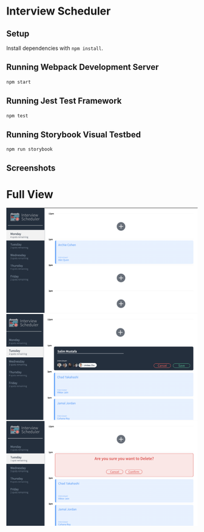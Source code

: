# Interview Scheduler

## Setup

Install dependencies with `npm install`.

## Running Webpack Development Server

```sh
npm start
```

## Running Jest Test Framework

```sh
npm test
```

## Running Storybook Visual Testbed

```sh
npm run storybook
```

## Screenshots

# Full View

![home screen image](./images/FullView.png)
![update image view](./images/Editing.png)
![view for Delete page](./images/Delete.png)
